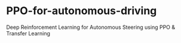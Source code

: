 # PPO-for-autonomous-driving
Deep Reinforcement Learning for Autonomous Steering using PPO &amp; Transfer Learning
